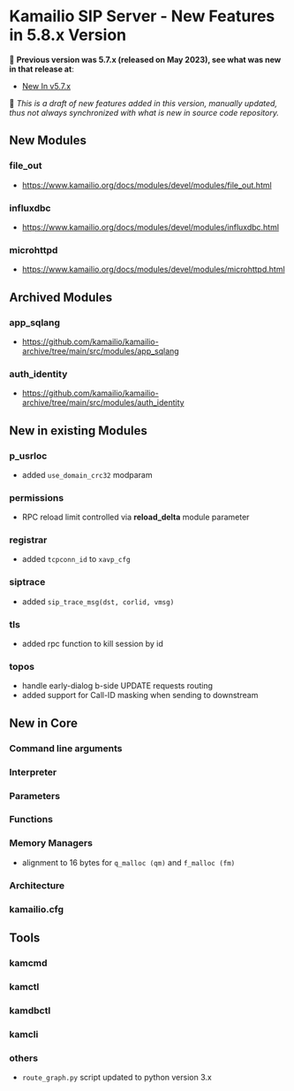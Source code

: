 # Kamailio SIP Server - New Features in 5.8.x Version

📘 **Previous version was 5.7.x (released on May 2023), see
what was new in that release at**:

- [New In v5.7.x](new-in-5.7.x.md)

📘 *This is a draft of new features added in this version,
manually updated, thus not always synchronized with what is new in
source code repository.*

## New Modules

### file_out

  - https://www.kamailio.org/docs/modules/devel/modules/file_out.html

### influxdbc ###

  - https://www.kamailio.org/docs/modules/devel/modules/influxdbc.html

### microhttpd ###

  - https://www.kamailio.org/docs/modules/devel/modules/microhttpd.html

## Archived Modules ##

### app_sqlang

  - https://github.com/kamailio/kamailio-archive/tree/main/src/modules/app_sqlang

### auth_identity ###

  - https://github.com/kamailio/kamailio-archive/tree/main/src/modules/auth_identity

## New in existing Modules

### p_usrloc

- added `use_domain_crc32` modparam

### permissions

- RPC reload limit controlled via **reload_delta** module parameter

### registrar

- added `tcpconn_id` to `xavp_cfg`

### siptrace

- added `sip_trace_msg(dst, corlid, vmsg)`

### tls

- added rpc function to kill session by id

### topos

- handle early-dialog b-side UPDATE requests routing
- added support for Call-ID masking when sending to downstream

## New in Core

### Command line arguments

### Interpreter

### Parameters

### Functions

### Memory Managers

- alignment to 16 bytes for `q_malloc (qm)` and `f_malloc (fm)`

### Architecture

### kamailio.cfg

## Tools

### kamcmd

### kamctl

### kamdbctl

### kamcli

### others

- `route_graph.py` script updated to python version 3.x
